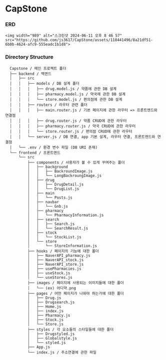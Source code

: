 # CapStone

### ERD 
    <img width="989" alt="스크린샷 2024-06-11 오후 8 46 57" src="https://github.com/js3617/CapStone/assets/118441496/8a21df51-6b0b-4624-afc9-555eadc1b1d8">


### Directory Structure

      Capstone / 메인 프로젝트 폴더
      ├── backend / 백엔드
      │   ├── src
      │   │   ├── models / DB 설계 폴더
      │   │   │   ├── drug.model.js / 약품에 관한 DB 설계
      │   │   │   ├── pharmacy.model.js / 약국에 관한 DB 설계
      │   │   │   └── store.model.js / 편의점에 관한 DB 설계
      │   │   ├── routers / 라우터 관련 폴더
      │   │   │   ├── main.router.js / 기본 페이지에 관한 라우터 => 프론트엔드와 연결점
      │   │   │   ├── drug.router.js / 약품 CRUD에 관한 라우터
      │   │   │   ├── pharmacy.router.js / 약국 CRUD에 관한 라우터
      │   │   │   └── store.router.js / 편의점 CRUD에 관한 라우터
      │   │   └── server.js / DB 연결, app 기본 설계, 라우터 연결, 프론트엔드와 연결점
      │   └── .env / 환경 변수 파일 (DB URI 존재)
      └── frontend / 프론트엔드
          └── src
              ├── components / 사용자가 볼 수 있게 꾸며주는 폴더
              │   ├── background
              │   │   ├── BackroundImage.js
              │   │   └── LongBackroungImage.js
              │   ├── drug
              │   │   ├── DrugDetail.js
              │   │   └── DrugList.js
              │   ├── main
              │   │   └── Posts.js
              │   ├── navbar
              │   │   └── Gnb.js
              │   ├── pharmacy
              │   │   └── PharmacyInformation.js
              │   ├── search
              │   │   ├── Search.js
              │   │   └── SearchResult.js
              │   ├── stock
              │   │   └── StockList.js
              │   └── store
              │       └── StoreInformation.js
              ├── hooks / 페이지의 기능에 대한 폴더
              │   ├── NaverAPI_pharmacy.js
              │   ├── NaverAPI_stock.js
              │   ├── NaverAPI_store.js
              │   ├── usePharmacies.js
              │   ├── useStock.js
              │   └── useStores.js
              ├── images / 페이지에 사용되는 이미지들에 대한 폴더
              │   └── (ex) 어디약.png
              ├── pages / 어떤 페이지가 나와야 하는가에 대한 폴더
              │   ├── Drug.js
              │   ├── Drugsearch.js
              │   ├── Home.js
              │   ├── index.js
              │   ├── Pharmacy.js
              │   ├── Stock.js
              │   └── Store.js
              ├── styles / 각 요소들의 스타일들에 대한 폴더
              │   ├── Drugstyled.js
              │   ├── Globalstyle.js
              │   └── styled.js
              ├── App.js
              └── index.js / 주소연결에 관한 파일
